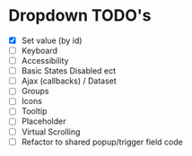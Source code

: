 # Dropdown TODO's

- [x] Set value (by id)
- [ ] Keyboard
- [ ] Accessibility
- [ ] Basic States Disabled ect
- [ ] Ajax (callbacks) / Dataset
- [ ] Groups
- [ ] Icons
- [ ] Tooltip
- [ ] Placeholder
- [ ] Virtual Scrolling
- [ ] Refactor to shared popup/trigger field code
